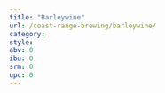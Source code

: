 ```yaml
---
title: "Barleywine"
url: /coast-range-brewing/barleywine/
category: 
style: 
abv: 0
ibu: 0
srm: 0
upc: 0
---
```


